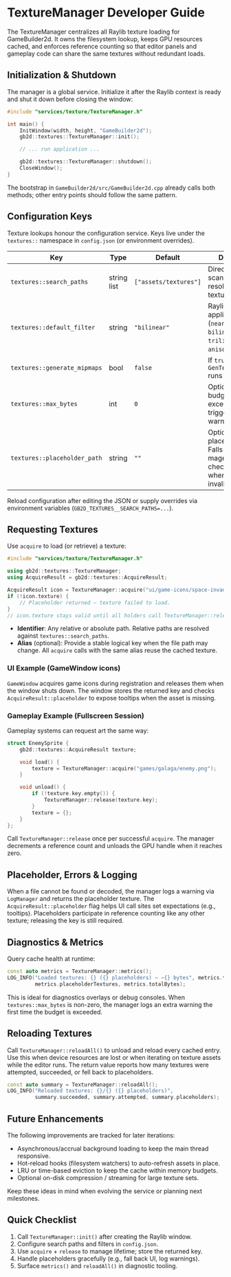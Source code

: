 # TextureManager Developer Guide

The TextureManager centralizes all Raylib texture loading for GameBuilder2d. It owns the filesystem lookup, keeps GPU resources cached, and enforces reference counting so that editor panels and gameplay code can share the same textures without redundant loads.

## Initialization & Shutdown

The manager is a global service. Initialize it after the Raylib context is ready and shut it down before closing the window:

```cpp
#include "services/texture/TextureManager.h"

int main() {
    InitWindow(width, height, "GameBuilder2d");
    gb2d::textures::TextureManager::init();

    // ... run application ...

    gb2d::textures::TextureManager::shutdown();
    CloseWindow();
}
```

The bootstrap in `GameBuilder2d/src/GameBuilder2d.cpp` already calls both methods; other entry points should follow the same pattern.

## Configuration Keys

Texture lookups honour the configuration service. Keys live under the `textures::` namespace in `config.json` (or environment overrides).

| Key | Type | Default | Description |
| --- | --- | --- | --- |
| `textures::search_paths` | string list | `["assets/textures"]` | Directories scanned to resolve relative texture identifiers. |
| `textures::default_filter` | string | `"bilinear"` | Raylib filter applied after load (`nearest`, `bilinear`, `trilinear`, `anisotropic`). |
| `textures::generate_mipmaps` | bool | `false` | If `true`, `GenTextureMipmaps` runs on load. |
| `textures::max_bytes` | int | `0` | Optional VRAM budget in bytes; exceeding it triggers a warning. |
| `textures::placeholder_path` | string | `""` | Optional custom placeholder asset. Falls back to a magenta/black checkerboard when empty or invalid. |

Reload configuration after editing the JSON or supply overrides via environment variables (`GB2D_TEXTURES__SEARCH_PATHS=...`).

## Requesting Textures

Use `acquire` to load (or retrieve) a texture:

```cpp
#include "services/texture/TextureManager.h"

using gb2d::textures::TextureManager;
using AcquireResult = gb2d::textures::AcquireResult;

AcquireResult icon = TextureManager::acquire("ui/game-icons/space-invaders.png", "game-window/icon/space-invaders");
if (!icon.texture) {
    // Placeholder returned – texture failed to load.
}
// icon.texture stays valid until all holders call TextureManager::release(icon.key)
```

- **Identifier**: Any relative or absolute path. Relative paths are resolved against `textures::search_paths`.
- **Alias** (optional): Provide a stable logical key when the file path may change. All `acquire` calls with the same alias reuse the cached texture.

### UI Example (GameWindow icons)

`GameWindow` acquires game icons during registration and releases them when the window shuts down. The window stores the returned key and checks `AcquireResult::placeholder` to expose tooltips when the asset is missing.

### Gameplay Example (Fullscreen Session)

Gameplay systems can request art the same way:

```cpp
struct EnemySprite {
    gb2d::textures::AcquireResult texture;

    void load() {
        texture = TextureManager::acquire("games/galaga/enemy.png");
    }

    void unload() {
        if (!texture.key.empty()) {
            TextureManager::release(texture.key);
        }
        texture = {};
    }
};
```

Call `TextureManager::release` once per successful `acquire`. The manager decrements a reference count and unloads the GPU handle when it reaches zero.

## Placeholder, Errors & Logging

When a file cannot be found or decoded, the manager logs a warning via `LogManager` and returns the placeholder texture. The `AcquireResult::placeholder` flag helps UI call sites set expectations (e.g., tooltips). Placeholders participate in reference counting like any other texture; releasing the key is still required.

## Diagnostics & Metrics

Query cache health at runtime:

```cpp
const auto metrics = TextureManager::metrics();
LOG_INFO("Loaded textures: {} ({} placeholders) – ~{} bytes", metrics.totalTextures,
         metrics.placeholderTextures, metrics.totalBytes);
```

This is ideal for diagnostics overlays or debug consoles. When `textures::max_bytes` is non-zero, the manager logs an extra warning the first time the budget is exceeded.

## Reloading Textures

Call `TextureManager::reloadAll()` to unload and reload every cached entry. Use this when device resources are lost or when iterating on texture assets while the editor runs. The return value reports how many textures were attempted, succeeded, or fell back to placeholders.

```cpp
const auto summary = TextureManager::reloadAll();
LOG_INFO("Reloaded textures: {}/{} ({} placeholders)",
         summary.succeeded, summary.attempted, summary.placeholders);
```

## Future Enhancements

The following improvements are tracked for later iterations:

- Asynchronous/accrual background loading to keep the main thread responsive.
- Hot-reload hooks (filesystem watchers) to auto-refresh assets in place.
- LRU or time-based eviction to keep the cache within memory budgets.
- Optional on-disk compression / streaming for large texture sets.

Keep these ideas in mind when evolving the service or planning next milestones.

## Quick Checklist

1. Call `TextureManager::init()` after creating the Raylib window.
2. Configure search paths and filters in `config.json`.
3. Use `acquire` + `release` to manage lifetime; store the returned key.
4. Handle placeholders gracefully (e.g., fall back UI, log warnings).
5. Surface `metrics()` and `reloadAll()` in diagnostic tooling.
